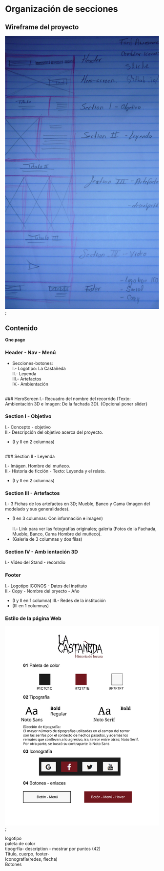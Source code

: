 
# Organización de secciones

## Wireframe del proyecto

![](img/wireframe.jpg);

## Contenido<br>
 <b>One page</b>

### Header - Nav - Menú
 - Secciones-botones: 
    <br>
    I.- Logotipo: La Castañeda<br>
    II.- Leyenda<br>
    III.- Artefactos<br>
    IV.- Ambientación<br>   
<br>
### HeroScreen  
  I.- Recuadro del nombre del recorrido (Texto: Ambientación 3D e Imagen: De la fachada 3D). {Opcional poner slider}<br>
 
### Section I - Objetivo <br>
 
I.- Concepto - objetivo <br>
 II.- Descripción del objetivo acerca del proyecto.
- (I y II en 2 columnas)
 <br>
### Section II - Leyenda<br>
 
I.- Imágen. Hombre del muñeco.  <br>
 II.- Historia de ficción - Texto: Leyenda y el relato. <br>
 - (I y II en 2 columnas)
 
### Section III - Artefactos
I.- 3 Fichas de los artefactos en 3D; Mueble, Banco y Cama (Imagen del modelado y sus generalidades).<br> 
- (I en 3 columnas: Con información e imagen) <br>
<br> II.- Link para ver las fotografías originales; galerìa (Fotos de la Fachada, Mueble, Banco, Cama Hombre del muñeco).<br>
- (Galerìa de 3 columnas y dos filas)
### Section IV - Amb ientación 3D
 I.- Vídeo del Stand - recorrdio  <br>
 
### Footer 
I.- Logotipo ICONOS - Datos del instituto <br>
II.- Copy - Nombre del pryecto - Año <br>
- (I y II en 1 columna)
III.- Redes de la institución <br> 
- (III en 1 columnas)

### Estilo de la página Web
![](img/Estilo_Cst-01.jpg);



logotipo<br>
paleta de color<br>
tipogrfía- description - mostrar por puntos (42)<br>
Título, cuerpo, footer-<br>
Iconografía(redes, flecha)<br>
Botones<br>













